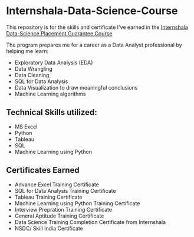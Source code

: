 # Internshala-Data-Science-Course
This repository is for the skills and certificate I've earned in the [Internshala Data-Science Placement Guarantee Course](https://trainings.internshala.com/data-science-placement-guarantee-course/?tracking_source=trainings-dropdown-placement-guarantee-courses)

The program prepares me for a career as a Data Analyst professional by helping me learn:
- Exploratory Data Analysis (EDA)
- Data Wrangling
- Data Cleaning
- SQL for Data Analysis
- Data Visualization to draw meaningful conclusions
- Machine Learning algorithms

## Technical Skills utilized: 
* MS Excel
* Python
* Tableau
* SQL
* Machine Learning using Python

## Certificates Earned
* Advance Excel Training Certificate
* SQL for Data Analysis Training Certificate
* Tableau Training Certificate
* Machine Learning using Python Training Certificate
* Interview Prepration Training Certificate
* General Aptitude Training Certificate
* Data Science Training Completion Certificate from Internshala
* NSDC/ Skill India Certificate
